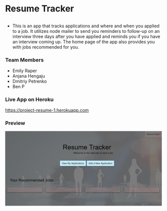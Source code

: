 # Resume Tracker
##
* This is an app that tracks applications and where and when you applied to a job. It utilizes node mailer to send you reminders to follow-up on an interview three days after you have applied and reminds you if you have an interview coming up. The home page of the app also provides you with jobs recommended for you.

### Team Members
* Emily Raper
* Anjana Hengaju
* Dmitriy Petrenko
* Ben P

### Live App on Heroku
https://project-resume-1.herokuapp.com

### Preview
![Resume Tracker](public/img/resume-tracker.png)
